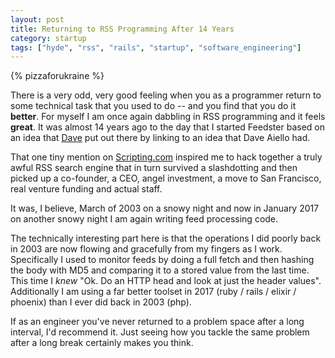 ```yaml
---
layout: post
title: Returning to RSS Programming After 14 Years
category: startup
tags: ["hyde", "rss", "rails", "startup", "software_engineering"]
---
```

{% pizzaforukraine  %}

There is a very odd, very good feeling when you as a programmer return to some technical task that you used to do -- and you find that you do it **better**. For myself I am once again dabbling in RSS programming and it feels **great**.  It was almost 14 years ago to the day that I started Feedster based on an idea that [Dave](http://scripting.com/2003/03/09.html) put out there by linking to an idea that Dave Aiello  had.  

That one tiny mention on [Scripting.com](http://www.scripting.com/) inspired me to hack together a truly awful RSS search engine that in turn survived a slashdotting and then picked up a co-founder, a CEO, angel investment, a move to San Francisco, real venture funding and actual staff.  

It was, I believe, March of 2003 on a snowy night and now in January 2017 on another snowy night I am again writing feed processing code.  

The technically interesting part here is that the operations I did poorly back in 2003 are now flowing and gracefully from my fingers as I work.  Specifically I used to monitor feeds by doing a full fetch and then hashing the body with MD5 and comparing it to a stored value from the last time.  This time I *knew* "Ok.  Do an HTTP head and look at just the header values".  Additionally I am using a far better toolset in 2017 (ruby / rails / elixir / phoenix) than I ever did back in 2003 (php).

If as an engineer you've never returned to a problem space after a long interval, I'd recommend it.  Just seeing how you tackle the same problem after a long break certainly makes you think.
